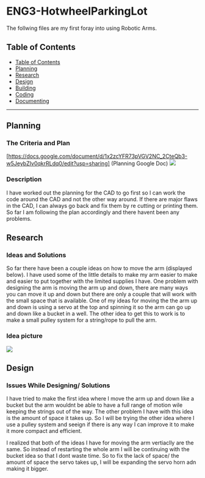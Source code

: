 # ENG3-HotwheelParkingLot
 The follwing files are my first foray into using Robotic Arms.
## Table of Contents
* [Table of Contents](#TableOfContents)
* [Planning](#Planning)
* [Research](#Research)
* [Design](#Design)
* [Building](#Building)
* [Coding](#Coding)
* [Documenting](#Documenting)

---

## Planning

### The Criteria and Plan
[https://docs.google.com/document/d/1x2zcYFR73pVGV2NC_2CteQb3-w5JeybZIv0qkrRLdq0/edit?usp=sharing] (Planning Google Doc)
<img src="https://user-images.githubusercontent.com/71342195/144874118-67c72556-f5b6-4b3c-b789-f33a8a4ccfe7.png">

### Description
 I have worked out the planning for the CAD to go first so I can work the code around the CAD and not the other way around. If there are major flaws in the CAD, I can always go back and fix them by re cutting or printing them. So far I am following the plan accordingly and there havent been any problems.

## Research

### Ideas and Solutions
 So far there have been a couple ideas on how to move the arm (displayed below). I have used some of the little details to make my arm easier to make and easier to put together with the limited supplies I have. One problem with designing the arm is moving the arm up and down, there are many ways you can move it up and down but there are only a couple that will work with the small space that is available. One of my ideas for moving the the arm up and down is using a servo at the top and spinning it so the arm can go up and down like a bucket in a well. The other idea to get this to work is to make a small pulley system for a string/rope to pull the arm.

### Idea picture
<img src="https://user-images.githubusercontent.com/71342195/145044090-80b25208-9344-40e5-be1a-7c2717f03a7a.jpg">

## Design

### Issues While Designing/ Solutions
 I have tried to make the first idea where I move the arm up and down like a bucket but the arm wouldnt be able to have a full range of motion wile keeping the strings out of the way. The other problem I have with this idea is the amount of space it takes up. So I will be trying the other idea where I use a pulley system and seeign if there is any way I can improve it to make it more compact and efficient.
 
 I realized that both of the ideas I have for moving the arm vertiaclly are the same. So instead of restarting the whole arm I will be continuing with the bucket idea so that I dont waste time. So to fix the lack of space/ the amount of space the servo takes up, I will be expanding the servo horn adn making it bigger. 

###

